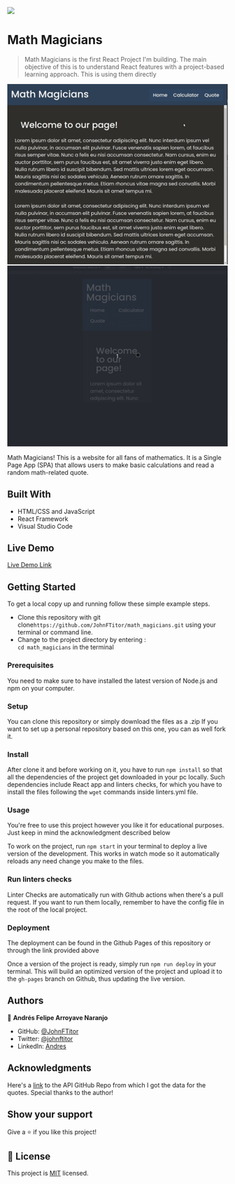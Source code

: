 ![](https://img.shields.io/badge/Microverse-blueviolet)

# Math Magicians

> Math Magicians is the first React Project I'm building. The main objective of this is to understand React features with a project-based learning approach. This is using them directly 

![Preview](preview.gif)
![PreviewMobile](previewMobile.gif)

Math Magicians! This is a website for all fans of mathematics. It is a Single Page App (SPA) that allows users to make basic calculations and read a random math-related quote. 

## Built With

- HTML/CSS and JavaScript
- React Framework
- Visual Studio Code

## Live Demo

[Live Demo Link](https://johnftitor.github.io/math_magicians/)


## Getting Started

To get a local copy up and running follow these simple example steps.

- Clone this repository with git clone```https://github.com/JohnFTitor/math_magicians.git``` using your terminal or command line.
- Change to the project directory by entering : <br>
```cd math_magicians``` in the terminal

### Prerequisites

You need to make sure to have installed the latest version of Node.js and npm on your computer.

### Setup

You can clone this repository or simply download the files as a .zip
If you want to set up a personal repository based on this one, you can as well fork it.

### Install

After clone it and before working on it, you have to run ```npm install``` so that all the dependencies of the project get downloaded in your pc locally.
Such dependencies include React app and linters checks, for which you have to install the files following the ```wget``` commands inside linters.yml file.   
   
### Usage

You're free to use this project however you like it for educational purposes. Just keep in mind the acknowledgment described below

To work on the project, run ```npm start``` in your terminal to deploy a live version of the development. This works in watch mode so it automatically reloads any need change you make to the files. 

### Run linters checks

Linter Checks are automatically run with Github actions when there's a pull request. If you want to run them locally, remember to have the config file in the root of the local project. 

### Deployment

The deployment can be found in the Github Pages of this repository or through the link provided above

Once a version of the project is ready, simply run ```npm run deploy``` in your terminal. This will build an optimized version of the project and upload it to the ```gh-pages``` branch on Github, thus updating the live version.

## Authors

👤 **Andrés Felipe Arroyave Naranjo**

- GitHub: [@JohnFTitor](https://github.com/JohnFTitor)
- Twitter: [@johnftitor](https://twitter.com/johnftitor)
- LinkedIn: [Andres](https://www.linkedin.com/in/andresfelipe117/?locale=en_US)

## Acknowledgments

Here's a [link](https://github.com/arcanemutterings/random-quote-generator-api) to the API GitHub Repo from which I got the data for the quotes. Special thanks to the author!

## Show your support

Give a ⭐️ if you like this project!

## 📝 License

This project is [MIT](./MIT.md) licensed.